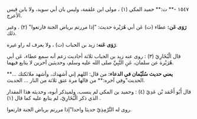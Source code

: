 ١٥٤٧ -** ت:** حميد المكي (١) ، مولى ابن علقمة، وليس بان أبي سويد، ولا بابن قيس الأعرج.

**رَوَى عَن:** عطاء (ت) عَن أبي هُرَيْرة حديث: "إذا مررتم برياض الجنة فارتعوا" (٢) . وغير ذلك.

**رَوَى عَنه:** زيد بن الحباب (ت) ، ولا يعرف له راو غيره.

قال الْبُخَارِيّ (٣) : روى عنه زيد بن الحباب ثلاثة أحاديث زعم أنه سمع عطاء، عَن أبي هُرَيْرة عن سلمان، عَنِ النَّبِيِّ صلى الله عليه وسلم، وحديثين آخرين لا يتابع فيهما.

**يعني حديث سُلَيْمان في الدعاء:** من قال: اللهم إني أشهدك، وأشهد ملائكتك ...** الحديث"وفي آخره:** من قالها مرة عتق ثلاثة من النار ... الحديث.

قال أَبُو أَحْمَد بْن عَدِيّ (٤) : وحميد بن المكي لم ينسب، ولميذكر أبوه، وحديثه هذا المقدار الذي ذكر الْبُخَارِيّ، لم يتابع عليه كما قال (١) .

روى له التِّرْمِذِيّ حديثا واحدا"إذا مررتم برياض الجنة فارتعوا.